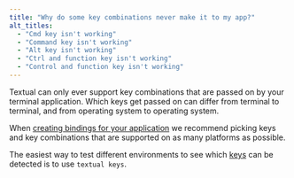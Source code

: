 ```yaml
---
title: "Why do some key combinations never make it to my app?"
alt_titles:
  - "Cmd key isn't working"
  - "Command key isn't working"
  - "Alt key isn't working"
  - "Ctrl and function key isn't working"
  - "Control and function key isn't working"
---
```


Textual can only ever support key combinations that are passed on by your
terminal application. Which keys get passed on can differ from terminal to
terminal, and from operating system to operating system.

When [creating bindings for your
application](https://textual.textualize.io/guide/input/#bindings) we
recommend picking keys and key combinations that are supported on as many
platforms as possible.

The easiest way to test different environments to see which
[keys](https://textual.textualize.io/guide/input/#keyboard-input) can be
detected is to use `textual keys`.
